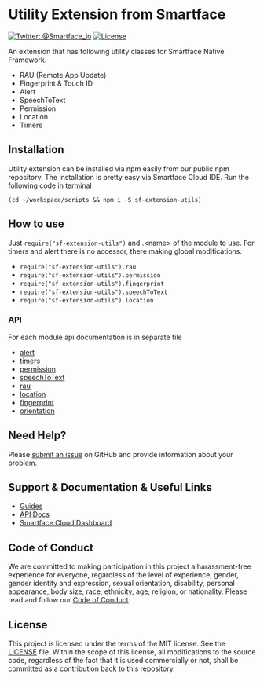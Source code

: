 # Utility Extension from Smartface
[![Twitter: @Smartface_io](https://img.shields.io/badge/contact-@Smartface_io-blue.svg?style=flat)](https://twitter.com/smartface_io)
[![License](https://img.shields.io/badge/license-MIT-green.svg?style=flat)](https://raw.githubusercontent.com/smartface/sf-extension-utils/master/LICENSE)

An extension that has following utility classes for Smartface Native Framework.
- RAU (Remote App Update)
- Fingerprint & Touch ID
- Alert
- SpeechToText
- Permission
- Location
- Timers

## Installation
Utility extension can be installed via npm easily from our public npm repository. The installation is pretty easy via Smartface Cloud IDE.
Run the following code in terminal
```shell
(cd ~/workspace/scripts && npm i -S sf-extension-utils)
```
## How to use
Just ```require("sf-extension-utils")``` and .&lt;name&gt; of the module to use.
For timers and alert there is no accessor, there making global modifications.
- ```require("sf-extension-utils").rau```
- ```require("sf-extension-utils").permission```
- ```require("sf-extension-utils").fingerprint```
- ```require("sf-extension-utils").speechToText```
- ```require("sf-extension-utils").location```

### API
For each module api documentation is in separate file
- [alert](./doc/alert.md)
- [timers](./doc/timers.md)
- [permission](./doc/permission.md)
- [speechToText](./doc/speech_to_text.md)
- [rau](./doc/rau.md)
- [location](./doc/location.md)
- [fingerprint](./doc/fingerprint.md)
- [orientation](./doc/orientation.md)

## Need Help?

Please [submit an issue](https://github.com/smartface/sf-extension-utils/issues) on GitHub and provide information about your problem.

## Support & Documentation & Useful Links
- [Guides](https://developer.smartface.io/)
- [API Docs](http://ref.smartface.io/)
- [Smartface Cloud Dashboard](https://cloud.smartface.io)

## Code of Conduct
We are committed to making participation in this project a harassment-free experience for everyone, regardless of the level of experience, gender, gender identity and expression, sexual orientation, disability, personal appearance, body size, race, ethnicity, age, religion, or nationality.
Please read and follow our [Code of Conduct](./CODE_OF_CONDUCT.md).

## License

This project is licensed under the terms of the MIT license. See the [LICENSE](./LICENSE) file. Within the scope of this license, all modifications to the source code, regardless of the fact that it is used commercially or not, shall be committed as a contribution back to this repository.
